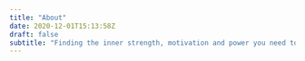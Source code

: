 ```yaml
---
title: "About"
date: 2020-12-01T15:13:58Z
draft: false
subtitle: "Finding the inner strength, motivation and power you need to face life’s challenges."
---
```


